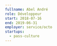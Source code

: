 ```yaml
---
fullname: Abel André
role: Développeur
start: 2018-07-16
end: 2019-06-31
employer: service/octo
startups:
  - pass-culture
---
```

